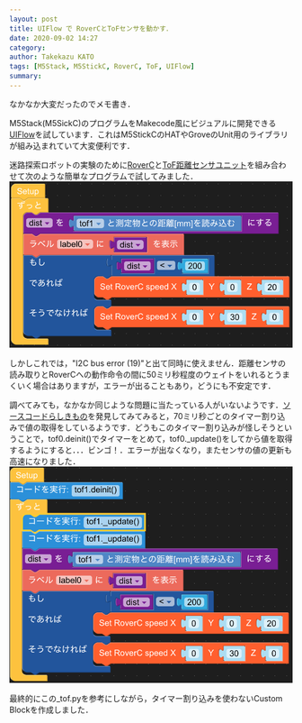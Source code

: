 ```yaml
---
layout: post
title: UIFlow で RoverCとToFセンサを動かす．
date: 2020-09-02 14:27
category: 
author: Takekazu KATO
tags: [M5Stack, M5StickC, RoverC, ToF, UIFlow]
summary: 
---
```

なかなか大変だったのでメモ書き．

M5Stack(M5SickC)のプログラムをMakecode風にビジュアルに開発できる[UIFlow](https://m5stack.github.io/UIFlow_doc/ja/)を試しています．これはM5StickCのHATやGroveのUnit用のライブラリが組み込まれていて大変便利です．

迷路探索ロボットの実験のために[RoverC](https://www.switch-science.com/catalog/6206/)と[ToF距離センサユニット](https://www.switch-science.com/catalog/5219/)を組み合わせて次のような簡単なプログラムで試してみました．
![プログラム](images/2020-09-04-09-27-31.png)

しかしこれでは，"I2C bus error (19)"と出て同時に使えません．距離センサの読み取りとRoverCへの動作命令の間に50ミリ秒程度のウェイトをいれるとうまくいく場合はありますが，エラーが出ることもあり，どうにも不安定です．

調べてみても，なかなか同じような問題に当たっている人がいないようです．[ソースコードらしきもの](https://github.com/m5stack/UIFlow-Code/blob/master/units/_tof.py)を発見してみてみると，70ミリ秒ごとのタイマー割り込みで値の取得をしているようです．どうもこのタイマー割り込みが怪しそうということで，tof0.deinit()でタイマーをとめて，tof0._update()をしてから値を取得するようにすると．．．ビンゴ！．エラーが出なくなり，またセンサの値の更新も高速になりました．
![プログラム2](images/2020-09-04-09-30-19.png)

最終的にこの_tof.pyを参考にしながら，タイマー割り込みを使わないCustom Blockを作成しました．
